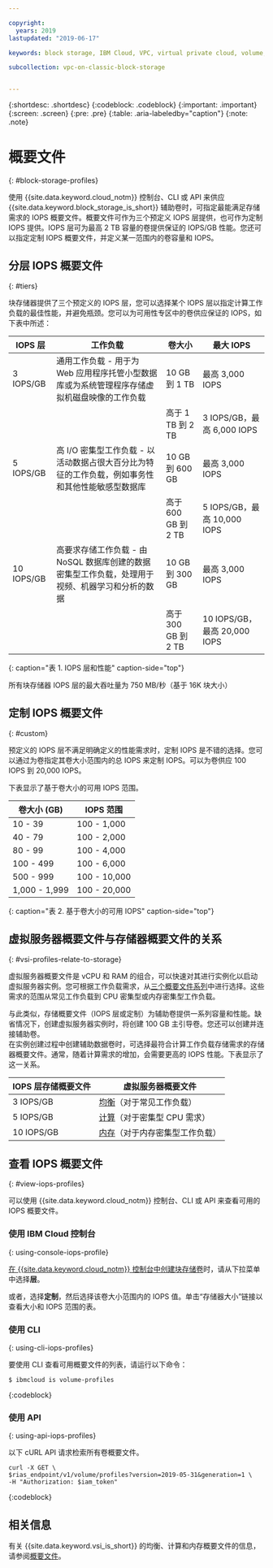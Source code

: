 ```yaml
---

copyright:
  years: 2019
lastupdated: "2019-06-17"

keywords: block storage, IBM Cloud, VPC, virtual private cloud, volume, profile, volume profile, data storage, storage profile, virtual server instance, instance

subcollection: vpc-on-classic-block-storage


---
```


{:shortdesc: .shortdesc}
{:codeblock: .codeblock}
{:important: .important}
{:screen: .screen}
{:pre: .pre}
{:table: .aria-labeledby="caption"}
{:note: .note}


# 概要文件
{: #block-storage-profiles}

使用 {{site.data.keyword.cloud_notm}} 控制台、CLI 或 API 来供应 {{site.data.keyword.block_storage_is_short}} 辅助卷时，可指定最能满足存储需求的 IOPS 概要文件。概要文件可作为三个预定义 IOPS 层提供，也可作为定制 IOPS 提供。IOPS 层可为最高 2 TB 容量的卷提供保证的 IOPS/GB 性能。您还可以指定定制 IOPS 概要文件，并定义某一范围内的卷容量和 IOPS。

## 分层 IOPS 概要文件
{: #tiers}

块存储器提供了三个预定义的 IOPS 层，您可以选择某个 IOPS 层以指定计算工作负载的最佳性能，并避免瓶颈。您可以为可用性专区中的卷供应保证的 IOPS，如下表中所述：

|IOPS 层|工作负载|卷大小|最大 IOPS|
|-----------|----------|-------------|----------|
|3 IOPS/GB|通用工作负载 - 用于为 Web 应用程序托管小型数据库或为系统管理程序存储虚拟机磁盘映像的工作负载|10 GB 到 1 TB|最高 3,000 IOPS|
| | |高于 1 TB 到 2 TB|3 IOPS/GB，最高 6,000 IOPS|
|5 IOPS/GB|高 I/O 密集型工作负载 - 以活动数据占很大百分比为特征的工作负载，例如事务性和其他性能敏感型数据库|10 GB 到 600 GB|最高 3,000 IOPS|
| | |高于 600 GB 到 2 TB|5 IOPS/GB，最高 10,000 IOPS|
|10 IOPS/GB|高要求存储工作负载 - 由 NoSQL 数据库创建的数据密集型工作负载，处理用于视频、机器学习和分析的数据|10 GB 到 300 GB|最高 3,000 IOPS|
| | |高于 300 GB 到 2 TB|10 IOPS/GB，最高 20,000 IOPS|
{: caption="表 1. IOPS 层和性能" caption-side="top"}

所有块存储器 IOPS 层的最大吞吐量为 750 MB/秒（基于 16K 块大小）

## 定制 IOPS 概要文件
{: #custom}

预定义的 IOPS 层不满足明确定义的性能需求时，定制 IOPS 是不错的选择。您可以通过为卷指定其卷大小范围内的总 IOPS 来定制 IOPS。可以为卷供应 100 IOPS 到 20,000 IOPS。

下表显示了基于卷大小的可用 IOPS 范围。

|卷大小 (GB)|IOPS 范围|
|-------------|--------------|
|10 - 39|100 - 1,000|
|40 - 79|100 - 2,000|
|80 - 99|100 - 4,000|
|100 - 499|100 - 6,000|
|500 - 999|100 - 10,000|
|1,000 - 1,999|100 - 20,000|
{: caption="表 2. 基于卷大小的可用 IOPS" caption-side="top"}

## 虚拟服务器概要文件与存储器概要文件的关系
{: #vsi-profiles-relate-to-storage}

虚拟服务器概要文件是 vCPU 和 RAM 的组合，可以快速对其进行实例化以启动虚拟服务器实例。您可根据工作负载需求，从[三个概要文件系列](/docs/vpc-on-classic-vsi?topic=vpc-on-classic-vsi-profiles)中进行选择。这些需求的范围从常见工作负载到 CPU 密集型或内存密集型工作负载。  

与此类似，存储概要文件（IOPS 层或定制）为辅助卷提供一系列容量和性能。缺省情况下，创建虚拟服务器实例时，将创建 100 GB 主引导卷。您还可以创建并连接辅助卷。  
在实例创建过程中创建辅助数据卷时，可选择最符合计算工作负载存储需求的存储器概要文件。通常，随着计算需求的增加，会需要更高的 IOPS 性能。下表显示了这一关系。

|IOPS 层存储概要文件|虚拟服务器概要文件|
|-----------------|------------------------|
|3 IOPS/GB|[均衡](/docs/vpc-on-classic-vsi?topic=vpc-on-classic-vsi-profiles#balanced)（对于常见工作负载）|
|5 IOPS/GB|[计算](/docs/vpc-on-classic-vsi?topic=vpc-on-classic-vsi-profiles#compute)（对于密集型 CPU 需求）|
|10 IOPS/GB|[内存](/docs/vpc-on-classic-vsi?topic=vpc-on-classic-vsi-profiles#memory)（对于内存密集型工作负载）|

## 查看 IOPS 概要文件
{: #view-iops-profiles}

可以使用 {{site.data.keyword.cloud_notm}} 控制台、CLI 或 API 来查看可用的 IOPS 概要文件。

### 使用 IBM Cloud 控制台
{: using-console-iops-profile}

 [在 {{site.data.keyword.cloud_notm}} 控制台中创建块存储卷](/docs/vpc-on-classic-block-storage?topic=vpc-on-classic-block-storage-creating-block-storage)时，请从下拉菜单中选择**层**。

 或者，选择**定制**，然后选择该卷大小范围内的 IOPS 值。单击“存储器大小”链接以查看大小和 IOPS 范围的表。

 ### 使用 CLI
 {: using-cli-iops-profiles}

 要使用 CLI 查看可用概要文件的列表，请运行以下命令：
```
$ ibmcloud is volume-profiles
```
{:codeblock}

### 使用 API
{: using-api-iops-profiles}

以下 cURL API 请求检索所有卷概要文件。

```
curl -X GET \
$rias_endpoint/v1/volume/profiles?version=2019-05-31&generation=1 \
-H "Authorization: $iam_token"
```
{:codeblock}

## 相关信息

有关 {{site.data.keyword.vsi_is_short}} 的均衡、计算和内存概要文件的信息，请参阅[概要文件](/docs/vpc-on-classic-vsi?topic=vpc-on-classic-vsi-profiles)。

